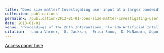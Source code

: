 ```yaml
---
title: "Does size matter? Investigating user input at a larger bandwidth"
collection: publications
permalink: /publication/2013-01-01-Does-size-matter-Investigating-user-input-at-a-larger-bandwidth
date: 2013-01-01
venue: 'Proceedings of the 26th International Florida Artificial Intelligence Research Society (FLAIRS) Conference'
citation: ' Laura Varner,  G. Jackson,  Erica Snow,  D. McNamara, &quot;Does size matter? Investigating user input at a larger bandwidth.&quot; Proceedings of the 26th International Florida Artificial Intelligence Research Society (FLAIRS) Conference, 2013.'
---
```

[Access paper here](varner_allen_does_2013.pdf)
